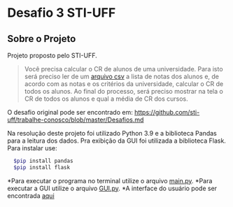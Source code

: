 # Desafio 3 STI-UFF

## Sobre o Projeto
Projeto proposto pelo STI-UFF. 

>Você precisa calcular o CR de alunos de uma universidade. Para isto será preciso ler de um [arquivo csv](datasets/notas.csv) a lista de notas dos alunos e, de acordo com as notas e os critérios da universidade, calcular o CR de todos os alunos. Ao final do processo, será preciso mostrar na tela o CR de todos os alunos e qual a média de CR dos cursos.

O desafio original pode ser encontrado em: https://github.com/sti-uff/trabalhe-conosco/blob/master/Desafios.md

Na resolução deste projeto foi utilizado Python 3.9 e a biblioteca Pandas para a leitura dos dados. Pra exibição da GUI foi utilizada a biblioteca Flask.
Para instalar use:
```bash 
  $pip install pandas
  $pip install flask
```

*Para executar o programa no terminal utilize o arquivo [main.py](https://github.com/juliocarvalhos/desafio_sti/blob/main/main.py).
*Para executar a GUI utilize o arquivo [GUI.py](https://github.com/juliocarvalhos/desafio_sti/blob/main/GUI.py).
*A interface do usuário pode ser encontrada [aqui](http://jcsouza.pythonanywhere.com/)
